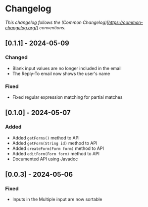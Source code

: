 # Changelog
_This changelog follows the (Common Changelog)[https://common-changelog.org/] conventions._

## [0.1.1] - 2024-05-09

### Changed

- Blank input values are no longer included in the email
- The Reply-To email now shows the user's name

### Fixed

- Fixed regular expression matching for partial matches

## [0.1.0] - 2024-05-07

### Added

- Added `getForms()` method to API
- Added `getForm(String id)` method to API
- Added `createForm(Form form)` method to API
- Added `editForm(Form form)` method to API
- Documented API using Javadoc

## [0.0.3] - 2024-05-06

### Fixed

- Inputs in the Multiple input are now sortable